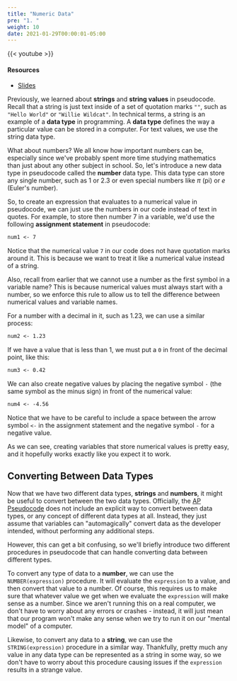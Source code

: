 ```yaml
---
title: "Numeric Data"
pre: "1. "
weight: 10
date: 2021-01-29T00:00:01-05:00
---
```


{{< youtube  >}}

#### Resources

* <a href="slides" target="_blank">Slides</a>

Previously, we learned about **strings** and **string values** in pseudocode. Recall that a string is just text inside of a set of quotation marks `""`, such as `"Hello World"` or `"Willie Wildcat"`. In technical terms, a string is an example of a **data type** in programming. A **data type** defines the way a particular value can be stored in a computer. For text values, we use the string data type.

What about numbers? We all know how important numbers can be, especially since we've probably spent more time studying mathematics than just about any other subject in school. So, let's introduce a new data type in pseudocode called the **number** data type. This data type can store any single number, such as $1$ or $2.3$ or even special numbers like $\pi$ (pi) or $e$ (Euler's number). 

So, to create an expression that evaluates to a numerical value in pseudocode, we can just use the numbers in our code instead of text in quotes. For example, to store then number $7$ in a variable, we'd use the following **assignment statement** in pseudocode:

```tex
num1 <- 7
```

Notice that the numerical value `7` in our code does not have quotation marks around it. This is because we want to treat it like a numerical value instead of a string.

Also, recall from earlier that we cannot use a number as the first symbol in a variable name? This is because numerical values must always start with a number, so we enforce this rule to allow us to tell the difference between numerical values and variable names.


For a number with a decimal in it, such as $1.23$, we can use a similar process:

```tex
num2 <- 1.23
```

If we have a value that is less than $1$, we must put a `0` in front of the decimal point, like this:

```tex
num3 <- 0.42
```

We can also create negative values by placing the negative symbol `-` (the same symbol as the minus sign) in front of the numerical value:

```tex
num4 <- -4.56
```

Notice that we have to be careful to include a space between the arrow symbol `<-` in the assignment statement and the negative symbol `-` for a negative value. 

As we can see, creating variables that store numerical values is pretty easy, and it hopefully works exactly like you expect it to work.

## Converting Between Data Types

Now that we have two different data types, **strings** and **numbers**, it might be useful to convert between the two data types. Officially, the [AP Pseudocode](https://apcentral.collegeboard.org/pdf/ap-computer-science-principles-exam-reference-sheet.pdf) does not include an explicit way to convert between data types, or any concept of different data types at all. Instead, they just assume that variables can "automagically" convert data as the developer intended, without performing any additional steps.

However, this can get a bit confusing, so we'll briefly introduce two different procedures in pseudocode that can handle converting data between different types.

To convert any type of data to a **number**, we can use the `NUMBER(expression)` procedure. It will evaluate the `expression` to a value, and then convert that value to a number. Of course, this requires us to make sure that whatever value we get when we evaluate the `expression` will make sense as a number. Since we aren't running this on a real computer, we don't have to worry about any errors or crashes - instead, it will just mean that our program won't make any sense when we try to run it on our "mental model" of a computer. 

Likewise, to convert any data to a **string**, we can use the `STRING(expression)` procedure in a similar way. Thankfully, pretty much any value in any data type can be represented as a string in some way, so we don't have to worry about this procedure causing issues if the `expression` results in a strange value. 